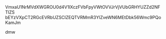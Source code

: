 VmxaU1NrMVdXWGROU0d4V1lXczFVbFpyVWtOVVJrVjVUbGRHYUZZd2NFTlZS
bEYzVXpCT2RGcEVRbUZSClZEQTVRMmR3YlZveWN6MEtDbk56Wmc9PQoKamJm

dmw